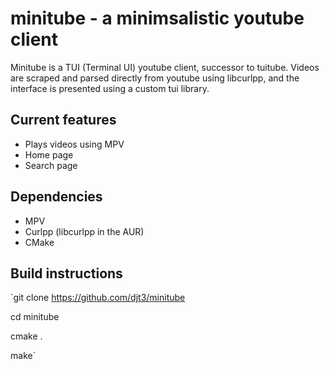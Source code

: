 # minitube - a minimsalistic youtube client
Minitube is a TUI (Terminal UI) youtube client, successor to tuitube. Videos are scraped and parsed directly from youtube using libcurlpp, and the interface is presented using a custom tui library.

## Current features
- Plays videos using MPV
- Home page
- Search page

## Dependencies
- MPV
- Curlpp (libcurlpp in the AUR)
- CMake

## Build instructions
`git clone https://github.com/djt3/minitube

cd minitube

cmake .

make`
